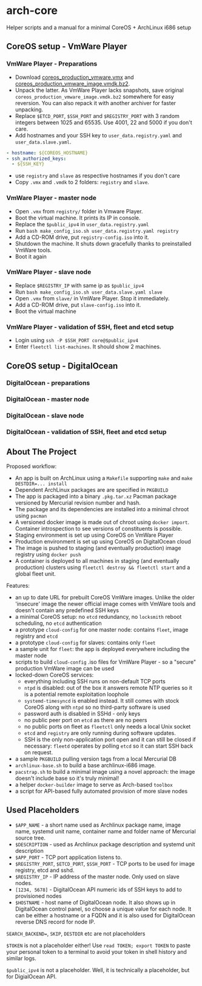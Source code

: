 # arch-core

Helper scripts and a manual for a minimal CoreOS + ArchLinux i686 setup

## CoreOS setup - VmWare Player

### VmWare Player - Preparations

- Download [coreos_production_vmware.vmx](http://stable.release.core-os.net/amd64-usr/current/coreos_production_vmware.vmx) and [coreos_production_vmware_image.vmdk.bz2](http://stable.release.core-os.net/amd64-usr/current/coreos_production_vmware_image.vmdk.bz2).
- Unpack the latter. As VmWare Player lacks snapshots, save original `coreos_production_vmware_image.vmdk.bz2` somewhere for easy reversion. You can also repack it with another archiver for faster unpacking.
- Replace `$ETCD_PORT`, `$SSH_PORT` and `$REGISTRY_PORT` with 3 random integers between 1025 and 65535. Use 4001, 22 and 5000 if you don't care.
- Add hostnames and your SSH key to `user_data.registry.yaml` and `user_data.slave.yaml`.

```Yaml
- hostname: ${COREOS_HOSTNAME}
- ssh_authorized_keys:
  - ${SSH_KEY}
```
- use `registry` and `slave` as respective hostnames if you don't care
- Copy `.vmx` and `.vmdk` to 2 folders: `registry` and `slave`.

### VmWare Player - master node

- Open `.vmx` from `registry/` folder in Vmware Player.
- Boot the virtual machine. It prints its IP in console. 
- Replace the `$public_ipv4` in `user_data.registry.yaml`
- Run `bash make_config_iso.sh user_data.registry.yaml registry`
- Add a CD-ROM drive, put `registry-config.iso` into it.
- Shutdown the machine. It shuts down gracefully thanks to preinstalled VmWare tools.
- Boot it again

### VmWare Player - slave node

- Replace `$REGISTRY_IP` with same ip as `$public_ipv4`
- Run `bash make_config_iso.sh user_data.slave.yaml slave`
- Open `.vmx` from `slave/` in VmWare Player. Stop it immediately.
- Add a CD-ROM drive, put `slave-config.iso` into it.
- Boot the virtual machine

### VmWare Player - validation of SSH, fleet and etcd setup

- Login using `ssh -P $SSH_PORT core@$public_ipv4`
- Enter `fleetctl list-machines`. It should show 2 machines.

## CoreOS setup - DigitalOcean

### DigitalOcean - preparations

### DigitalOcean - master node

### DigitalOcean - slave node

### DigitalOcean - validation of SSH, fleet and etcd setup


## About The Project

Proposed workflow:

- An app is built on ArchLinux using a `Makefile` supporting `make` and `make DESTDIR=... install`
- Dependent ArchLinux packages are are specified in `PKGBUILD`
- The app is packaged into a binary `.pkg.tar.xz` Pacman package versioned by Mercurial revision number and hash.
- The package and its dependencies are installed into a minimal chroot using `pacman`
- A versioned docker image is made out of chroot using `docker import`. Container introspection to see versions of constituents is possible.
- Staging environment is set up using CoreOS on VmWare Player
- Production environment is set up using CoreOS on DigitalOcean cloud
- The image is pushed to staging (and eventually production) image registry using `docker push`
- A container is deployed to all machines in staging (and eventually production) clusters using  `fleetctl destroy && fleetctl start` and a global fleet unit.

Features:

- an up to date URL for prebuilt CoreOS VmWare images. Unlike the older 'insecure' image the newer official image comes with VmWare tools and doesn't contain any predefined SSH keys
- a minimal CoreOS setup: no `etcd` redundancy, no `locksmith` reboot scheduling, no `etcd` authentication
- a prototype `cloud-config` for one master node: contains `fleet`, image registry and `etcd`
- a prototype `cloud-config` for slaves: contains only `fleet`
- a sample unit for `fleet`: the app is deployed everywhere including the master node
- scripts to build `cloud-config` .iso files for VmWare Player - so a "secure" production VmWare image can be used
- locked-down CoreOS services:
  - everything including SSH runs on non-default TCP ports
  - `ntpd` is disabled:  out of the box it answers remote NTP queries so it is a potential remote exploitation loophole
  - `systemd-timesyncd`  is enabled instead. It still comes with stock CoreOS along with `ntpd` so no third-party software is used
  - password auth is disabled in SSHd - only keys
  - no public peer port on `etcd` as there are no peers
  - no public ports on fleet as `fleetctl` only needs a local Unix socket
  - `etcd` and `registry` are only running during software updates. 
  - SSH is the only non-application port open and it can still be closed if necessary: `fleetd` operates by polling `etcd` so it can start SSH back on request.
- a sample `PKGBUILD` pulling version tags from a local Mercurial DB
- `archlinux-base.sh` to build a base archlinux-i686 image.
- `pacstrap.sh` to build a minimal image using a novel approach: the image doesn't include base so it's truly minimal!
- a helper `docker-builder` image to serve as Arch-based `toolbox`
- a script for API-based fully automated provision of more slave nodes

## Used Placeholders

- `$APP_NAME` - a short name used as Archlinux package name, image name, systemd unit name, container name and folder name of Mercurial source tree.
- `$DESCRIPTION` - used as Archlinux package description and systemd unit description
- `$APP_PORT` - TCP port application listens to.
- `$REGISTRY_PORT`, `$ETCD_PORT`, `$SSH_PORT` - TCP ports to be used for image registry, etcd and sshd.
- `$REGISTRY_IP` - IP address of the master node. Only used on slave nodes.
- `[1234, 5678]` - DigitalOcean API numeric ids of SSH keys to add to provisioned nodes
- `$HOSTNAME` - host name of DigitalOcean node. It also shows up in DigitalOcean control panel, so choose a unique value for each node. It can be either a hostname or a FQDN and it is also used for DigitalOcean reverse DNS record for node IP.

`SEARCH_BACKEND=`, `SKIP`, `DESTDIR` etc are not placeholders

`$TOKEN` is not a placeholder either! Use `read TOKEN; export TOKEN` to paste your personal token to a terminal to avoid your token in shell history and similar logs.

`$public_ipv4` is not a placeholder. Well, it is technically a placeholder, but for DigialOcean API.

